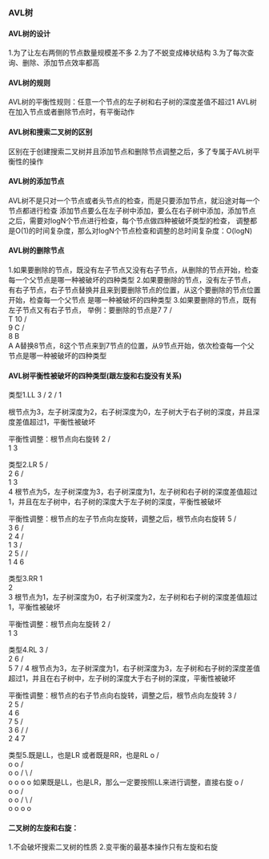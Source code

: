 ### AVL树

#### AVL树的设计
1.为了让左右两侧的节点数量规模差不多
2.为了不蜕变成棒状结构
3.为了每次查询、删除、添加节点效率都高

#### AVL树的规则
AVL树的平衡性规则：任意一个节点的左子树和右子树的深度差值不超过1
AVL树在加入节点或者删除节点时，有平衡动作

#### AVL树和搜索二叉树的区别
区别在于创建搜索二叉树并且添加节点和删除节点调整之后，多了专属于AVL树平衡性的操作

#### AVL树的添加节点
AVL树不是只对一个节点或者头节点的检查，而是只要添加节点，就沿途对每一个节点都进行检查
添加节点要么在左子树中添加，要么在右子树中添加，添加节点之后，需要对logN个节点进行检查，每个节点做四种被破坏类型的检查，
调整都是O(1)的时间复杂度，那么对logN个节点检查和调整的总时间复杂度：O(logN)

#### AVL树的删除节点
1.如果要删除的节点，既没有左子节点又没有右子节点，从删除的节点开始，检查每一个父节点是哪一种被破坏的四种类型
2.如果要删除的节点，没有左子节点，有右子节点，右子节点替换并且来到要删除节点的位置，从这个要删除的节点位置开始，检查每一个父节点
是哪一种被破坏的四种类型
3.如果要删除的节点，既有左子节点又有右子节点，
举例：要删除的节点是7
7
/   \
T    10
/  \
9    C
/ \
8   B
\
A
A替换8节点，8这个节点来到7节点的位置，从9节点开始，依次检查每一个父节点是哪一种被破坏的四种类型



#### AVL树平衡性被破坏的四种类型(跟左旋和右旋没有关系)
类型1.LL
3
/
2
/
1

根节点为3，左子树深度为2，右子树深度为0，左子树大于右子树的深度，并且深度差值超过1，平衡性被破坏

平衡性调整：根节点向右旋转
2
/ \
1   3

类型2.LR
5
/ \
2   6
/ \
1   3
\
4
根节点为5，左子树深度为3，右子树深度为1，左子树和右子树的深度差值超过1，并且在左子树中，右子树的深度大于左子树的深度，平衡性被破坏

平衡性调整：根节点的左子节点向左旋转，调整之后，根节点向右旋转
5
/ \
3   6
/ \
2   4
/     
1
3
/ \
2   5
/   / \
1   4   6

类型3.RR
1
\
2
\
3
根节点为1，左子树深度为0，右子树深度为2，左子树和右子树的深度差值超过1，平衡性被破坏

平衡性调整：根节点向左旋转
2
/ \
1   3

类型4.RL
3
/ \
2   6
/ \
5   7
/
4
根节点为3，左子树深度为1，右子树深度为3，左子树和右子树的深度差值超过1，并且在右子树中，左子树的深度大于右子树的深度，平衡性被破坏

平衡性调整：根节点的右子节点向右旋转，调整之后，根节点向左旋转
3
/ \
2   5
/ \
4   6
\
7
5
/ \
3   6
/   / \
2   4   7

类型5.既是LL，也是LR 或者既是RR，也是RL
o
/   \
o     o
/   \
o     o
/ \   / \
o   o o   o
如果既是LL，也是LR，那么一定要按照LL来进行调整，直接右旋
o
/   \
o     o
/   \
o     o
/ \   / \
o   o o   o

#### 二叉树的左旋和右旋：
1.不会破坏搜索二叉树的性质
2.变平衡的最基本操作只有左旋和右旋